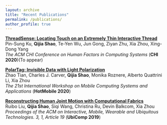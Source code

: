 ```yaml
---
layout: archive
title: "Recent Publications"
permalink: /publications/
author_profile: true
---
```


<b>[ThreadSense: Locating Touch on an Extremely Thin Interactive Thread]()</b> <br>
 Pin-Sung Ku, <b>Qijia Shao</b>, Te-Yen Wu, Jun Gong, Ziyan Zhu, Xia Zhou, Xing-Dong Yang <br>
<i>The ACM CHI Conference on Human Factors in Computing Systems</i> (<b>CHI 2020</b>)(To appear)

<b>[PolarTag: Invisible Data with Light Polarization](https://dl.acm.org/doi/abs/10.1145/3376897.3377854)</b> <br>
 Zhao Tian, Charles J. Carver, <b>Qijia Shao</b>, Monika Roznere, Alberto Quattrini Li, Xia Zhou <br>
<i>The 21st International Workshop on Mobile Computing Systems and Applications</i> (<b>HotMobile 2020</b>)

<b>[Reconstructing Human Joint Motion with Computational Fabrics](https://dl.acm.org/doi/10.1145/3314406)</b> <br>
 Ruibo Liu, <b>Qijia Shao</b>, Siqi Wang, Christina Ru, Devin Balkcom, Xia Zhou<br>
<i>Proceedings of the ACM on Interactive, Mobile, Wearable and Ubiquitous Technologies. 3, 1, Article 19</i> (<b>UbiComp 2019</b>)




